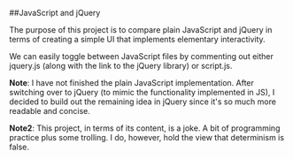 ##JavaScript and jQuery

The purpose of this project is to compare plain JavaScript and jQuery in terms of creating a simple UI that implements elementary interactivity.

We can easily toggle between JavaScript files by commenting out either jquery.js (along with the link to the jQuery library) or script.js.

**Note**: I have not finished the plain JavaScript implementation. After switching over to jQuery (to mimic the functionality implemented in JS), I decided to build out the remaining idea in jQuery since it's so much more readable and concise.

**Note2**: This project, in terms of its content, is a joke. A bit of programming practice plus some trolling. I do, however, hold the view that determinism is false.
